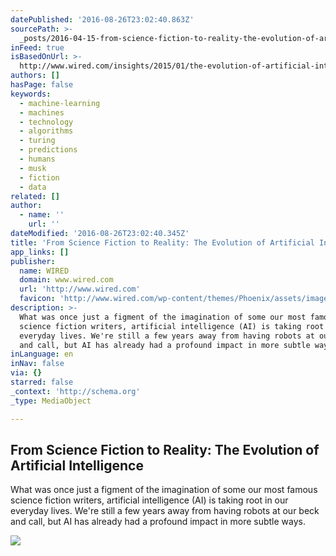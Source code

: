 ```yaml
---
datePublished: '2016-08-26T23:02:40.863Z'
sourcePath: >-
  _posts/2016-04-15-from-science-fiction-to-reality-the-evolution-of-artificial.md
inFeed: true
isBasedOnUrl: >-
  http://www.wired.com/insights/2015/01/the-evolution-of-artificial-intelligence/
authors: []
hasPage: false
keywords:
  - machine-learning
  - machines
  - technology
  - algorithms
  - turing
  - predictions
  - humans
  - musk
  - fiction
  - data
related: []
author:
  - name: ''
    url: ''
dateModified: '2016-08-26T23:02:40.345Z'
title: 'From Science Fiction to Reality: The Evolution of Artificial Intelligence'
app_links: []
publisher:
  name: WIRED
  domain: www.wired.com
  url: 'http://www.wired.com'
  favicon: 'http://www.wired.com/wp-content/themes/Phoenix/assets/images/favicon.ico'
description: >-
  What was once just a figment of the imagination of some our most famous
  science fiction writers, artificial intelligence (AI) is taking root in our
  everyday lives. We're still a few years away from having robots at our beck
  and call, but AI has already had a profound impact in more subtle ways.
inLanguage: en
inNav: false
via: {}
starred: false
_context: 'http://schema.org'
_type: MediaObject

---
```

<article style=""><h1>From Science Fiction to Reality: The Evolution of Artificial Intelligence</h1><p>What was once just a figment of the imagination of some our most famous science fiction writers, artificial intelligence (AI) is taking root in our everyday lives. We're still a few years away from having robots at our beck and call, but AI has already had a profound impact in more subtle ways.</p><img src="https://s3-us-west-2.amazonaws.com/the-grid-img/p/357196ae30863a53e7710f55ebbdd64acab6cdce.jpg" /></article>